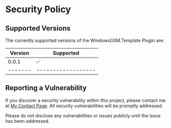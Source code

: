 # Security Policy

## Supported Versions

The currently supported versions of the WindowsGSM.Template Plugin are:

| Version | Supported          |
| ------- | ------------------ |
| 0.0.1   | :white_check_mark: |
| ------- | ------------------ |

## Reporting a Vulnerability

If you discover a security vulnerability within this project, please contact me at [My Contact Page](https://themoddersden.com/contact/). All security vulnerabilities will be promptly addressed.

Please do not disclose any vulnerabilities or issues publicly until the issue has been addressed.
